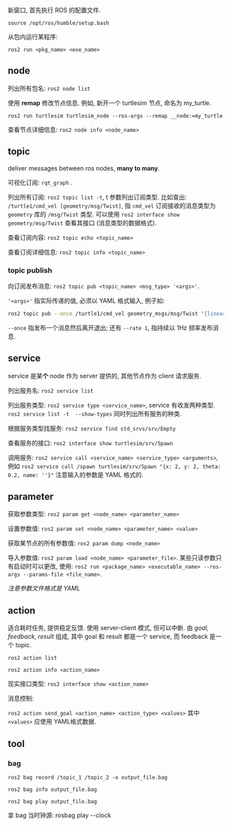 新窗口, 首先执行 ROS 的配置文件.

```
source /opt/ros/humble/setup.bash
```

从包内运行某程序:

```
ros2 run <pkg_name> <exe_name>
```

## node

列出所有包名: `ros2 node list`

使用 **remap** 修改节点信息. 例如, 新开一个 turtlesim 节点, 命名为 my_turtle.

```
ros2 run turtlesim turtlesim_node --ros-args --remap __node:=my_turtle
```

查看节点详细信息: `ros2 node info <node_name>`

## topic

deliver messages between ros nodes, **many to many**.

可视化订阅: `rqt_graph` .

列出所有订阅: `ros2 topic list -t`, t 参数列出订阅类型. 比如查出: `/turtle1/cmd_vel [geometry/msg/Twist]`, 指 `cmd_vel` 订阅接收的消息类型为 `geometry` 库的 `/msg/Twist` 类型. 可以使用 `ros2 interface show geometry/msg/Twist` 查看其接口 (消息类型的数据格式).

查看订阅内容: `ros2 topic echo <topic_name>`

查看订阅详细信息: `ros2 topic info <topic_name>`

### topic publish

向订阅发布消息: `ros2 topic pub <topic_name> <msg_type> '<args>'`. 

`'<args>'` 指实际传递的值, 必须以 YAML 格式输入, 例子如:

```bash
ros2 topic pub --once /turtle1/cmd_vel geometry_msgs/msg/Twist "{linear: {x: 2.0, y: 0.0, z: 0.0}, angular: {x: 0.0, y: 0.0, z: 1.8}}"
```

`--once` 指发布一个消息然后离开退出; 还有 `--rate 1`, 指持续以 1Hz 频率发布消息.

## service

service 是某**个** node 作为 server 提供的, 其他节点作为 client 请求服务.

列出服务名: `ros2 service list`

列出服务类型: `ros2 service type <service_name>`, service 有收发两种类型. `ros2 service list -t  --show-types` 同时列出所有服务的种类.

根据服务类型找服务: `ros2 service find std_srvs/srv/Empty`

查看服务的接口: `ros2 interface show turtlesim/srv/Spawn`

调用服务: `ros2 service call <service_name> <service_type> <arguments>`, 例如 `ros2 service call /spawn turtlesim/srv/Spawn "{x: 2, y: 2, theta: 0.2, name: ''}"` 注意输入的参数是 YAML 格式的.

## parameter

获取参数类型: `ros2 param get <node_name> <parameter_name>`

设置参数值: `ros2 param set <node_name> <parameter_name> <value>`

获取某节点的所有参数值: `ros2 param dump <node_name>`

导入参数值: `ros2 param load <node_name> <parameter_file>`. 某些只读参数只有启动时可以更改, 使用: `ros2 run <package_name> <executable_name> --ros-args --params-file <file_name>`. 

*注意参数文件格式是 YAML*

## action

适合耗时任务, 提供稳定反馈. 使用 server-client 模式, 但可以中断. 由 *goal, feedback, result* 组成, 其中 goal 和 result 都是一个 service, 而 feedback 是一个 topic. 

`ros2 action list`

`ros2 action info <action_name>`

现实接口类型: `ros2 interface show <action_name>`

消息控制:

`ros2 action send_goal <action_name> <action_type> <values>` 其中 `<values>` 应使用 YAML格式数据.

## tool

### bag

`ros2 bag record /topic_1 /topic_2 -o output_file.bag`

`ros2 bag info output_file.bag`

`ros2 bag play output_file.bag`

拿 bag 当时钟源: rosbag play --clock